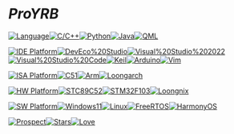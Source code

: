 # ***ProYRB***
[![Language](https://img.shields.io/badge/Language:-grey)![C/C++](https://img.shields.io/badge/C/C++-important)![Python](https://img.shields.io/badge/Python-informational)![Java](https://img.shields.io/badge/Java-ff69b4)![QML](https://img.shields.io/badge/QML-success)]()

[![IDE Platform](https://img.shields.io/badge/IDE_Platform:-grey)![DevEco%20Studio](https://img.shields.io/badge/-DevEco_Studio-00ACEC)![Visual%20Studio%202022](https://img.shields.io/badge/-Visual_Studio_2022-7A67ED)![Visual%20Studio%20Code](https://img.shields.io/badge/-Visual_Studio_Code-1E90FF)![Keil](https://img.shields.io/badge/Keil-238C23)![Arduino](https://img.shields.io/badge/Arduino-20B2AA)![Vim](https://img.shields.io/badge/Vim-C0C0C0)]()

[![ISA Platform](https://img.shields.io/badge/ISA_Platform:-grey)![C51](https://img.shields.io/badge/C51-important)![Arm](https://img.shields.io/badge/Arm-informational)![Loongarch](https://img.shields.io/badge/Loongarch-FF0000)]()

[![HW Platform](https://img.shields.io/badge/HW_Platform:-grey)![STC89C52](https://img.shields.io/badge/STC89C52-important)![STM32F103](https://img.shields.io/badge/STM32F103-informational)![Loongnix](https://img.shields.io/badge/Loongnix-FF0000)]()

[![SW Platform](https://img.shields.io/badge/SW_Platform:-grey)![Windows11](https://img.shields.io/badge/Windows11-informational)![Linux](https://img.shields.io/badge/Linux-important)![FreeRTOS](https://img.shields.io/badge/FreeRTOS-success)![HarmonyOS](https://img.shields.io/badge/HarmonyOS-0060FF)]()

[![Prospect](https://img.shields.io/badge/Prospect:-grey)![Stars](https://img.shields.io/badge/⭐-grey)![Love](https://img.shields.io/badge/❤-grey)]()
